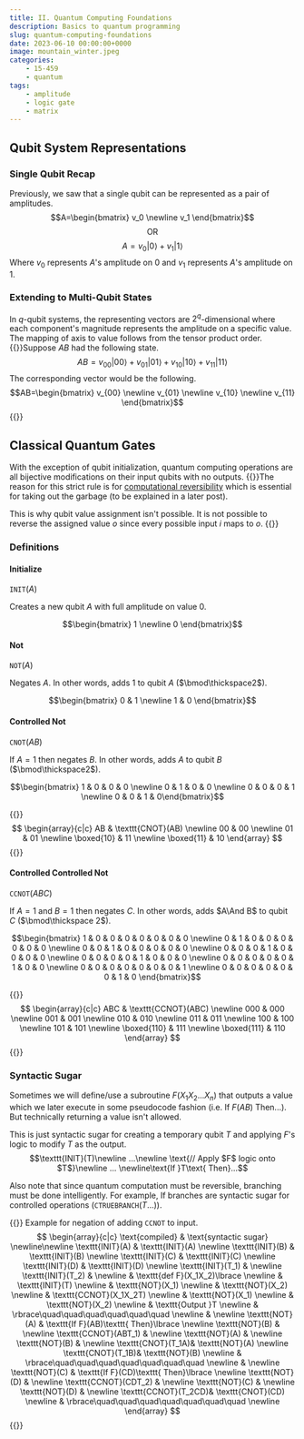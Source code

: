 ```yaml
---
title: II. Quantum Computing Foundations
description: Basics to quantum programming
slug: quantum-computing-foundations
date: 2023-06-10 00:00:00+0000
image: mountain_winter.jpeg
categories:
    - 15-459
    - quantum
tags:
    - amplitude
    - logic gate
    - matrix
---
```


## Qubit System Representations

### Single Qubit Recap

Previously, we saw that a single qubit can be represented as a pair of amplitudes.
$$A=\begin{bmatrix} v_0 \newline v_1 \end{bmatrix}$$
$$\text{OR}$$
$$A=v_0|0\rangle + v_1|1\rangle$$
Where $v_0$ represents $A$'s amplitude on $0$ and $v_1$ represents $A$'s amplitude on $1$.

### Extending to Multi-Qubit States

In $q$-qubit systems, the representing vectors are $2^q$-dimensional where each component's magnitude represents the amplitude on a specific value. The mapping of axis to value follows from the tensor product order.
{{<box info>}}Suppose $AB$ had the following state.
$$AB=v_{00}|00\rangle + v_{01}|01\rangle + v_{10}|10\rangle + v_{11}|11\rangle$$
The corresponding vector would be the following.
$$AB=\begin{bmatrix} v_{00} \newline v_{01} \newline v_{10} \newline v_{11} \end{bmatrix}$$
{{</box>}}

## Classical Quantum Gates

With the exception of qubit initialization, quantum computing operations are all bijective modifications on their input qubits with no outputs. 
{{<box info>}}The reason for this strict rule is for [computational reversibility](https://en.wikipedia.org/wiki/Reversible_computing) which is essential for taking out the garbage (to be explained in a later post).

This is why qubit value assignment isn't possible. It is not possible to reverse the assigned value $o$ since every possible input $i$ maps to $o$.
{{</box>}}

### Definitions

#### Initialize

$\texttt{INIT}(A)$

Creates a new qubit $A$ with full amplitude on value $0$.

$$\begin{bmatrix} 1 \newline 0 \end{bmatrix}$$

#### Not

$\texttt{NOT}(A)$

Negates $A$. In other words, adds $1$ to qubit $A$ ($\bmod\thickspace2$).

$$\begin{bmatrix} 0 & 1 \newline 1 & 0 \end{bmatrix}$$

#### Controlled Not

$\texttt{CNOT}(AB)$

If $A=1$ then negates $B$. In other words, adds $A$ to qubit $B$ ($\bmod\thickspace2$).

$$\begin{bmatrix} 1 & 0 & 0 & 0 \newline 0 & 1 & 0 & 0 \newline 0 & 0 & 0 & 1 \newline 0 & 0 & 1 & 0\end{bmatrix}$$

{{<box info>}}
$$
\begin{array}{c|c}
   AB & \texttt{CNOT}(AB) \newline
   00 & 00 \newline
   01 & 01 \newline
   \boxed{10} & 11 \newline
   \boxed{11} & 10
\end{array}
$$
{{</box>}}

#### Controlled Controlled Not

$\texttt{CCNOT}(ABC)$

If $A=1$ and $B=1$ then negates $C$. In other words, adds $A\And B$ to qubit $C$ ($\bmod\thickspace 2$).

$$\begin{bmatrix}
1 & 0 & 0 & 0 & 0 & 0 & 0 & 0 \newline
0 & 1 & 0 & 0 & 0 & 0 & 0 & 0 \newline
0 & 0 & 1 & 0 & 0 & 0 & 0 & 0 \newline
0 & 0 & 0 & 1 & 0 & 0 & 0 & 0 \newline
0 & 0 & 0 & 0 & 1 & 0 & 0 & 0 \newline
0 & 0 & 0 & 0 & 0 & 1 & 0 & 0 \newline
0 & 0 & 0 & 0 & 0 & 0 & 0 & 1 \newline
0 & 0 & 0 & 0 & 0 & 0 & 1 & 0
\end{bmatrix}$$

{{<box info>}}
$$
\begin{array}{c|c}
   ABC & \texttt{CCNOT}(ABC) \newline
   000 & 000 \newline
   001 & 001 \newline
   010 & 010 \newline
   011 & 011 \newline
   100 & 100 \newline
   101 & 101 \newline
   \boxed{110} & 111 \newline
   \boxed{111} & 110
\end{array}
$$
{{</box>}}



### Syntactic Sugar

Sometimes we will define/use a subroutine $F(X_1X_2...X_n)$ that outputs a value which we later execute in some pseudocode fashion (i.e. $\text{If }F(AB)\text{ Then}...$). But technically returning a value isn't allowed.

This is just syntactic sugar for creating a temporary qubit $T$ and applying $F$'s logic to modify $T$ as the output.
$$\texttt{INIT}(T)\newline ...\newline \text{// Apply $F$ logic onto $T$}\newline ... \newline\text{If }T\text{ Then}...$$

Also note that since quantum computation must be reversible, branching must be done intelligently.
For example, $\text{If}$ branches are syntactic sugar for controlled operations ($\texttt{CTRUEBRANCH}(T...)$).

{{<box info>}}
Example for negation of adding $\texttt{CCNOT}$ to input.
$$
\begin{array}{c|c}
   \text{compiled} & \text{syntactic sugar} \newline\newline
   \texttt{INIT}(A) & \texttt{INIT}(A) \newline
   \texttt{INIT}(B) & \texttt{INIT}(B) \newline
   \texttt{INIT}(C) & \texttt{INIT}(C) \newline
   \texttt{INIT}(D) & \texttt{INIT}(D) \newline
   \texttt{INIT}(T_1) &  \newline
   \texttt{INIT}(T_2) &  \newline
   & \texttt{def F}(X_1X_2)\lbrace \newline
   & \texttt{INIT}(T) \newline
   & \texttt{NOT}(X_1) \newline
   & \texttt{NOT}(X_2) \newline
   & \texttt{CCNOT}(X_1X_2T) \newline
   & \texttt{NOT}(X_1) \newline
   & \texttt{NOT}(X_2) \newline
   & \texttt{Output }T \newline
   & \rbrace\quad\quad\quad\quad\quad\quad \newline
   & \newline
   \texttt{NOT}(A) & \texttt{If F}(AB)\texttt{ Then}\lbrace \newline
   \texttt{NOT}(B) & \newline
   \texttt{CCNOT}(ABT_1) & \newline
   \texttt{NOT}(A) & \newline
   \texttt{NOT}(B) & \newline
   \texttt{CNOT}(T_1A)& \texttt{NOT}(A) \newline
   \texttt{CNOT}(T_1B)& \texttt{NOT}(B) \newline
   & \rbrace\quad\quad\quad\quad\quad\quad\quad \newline
   & \newline
   \texttt{NOT}(C) & \texttt{If F}(CD)\texttt{ Then}\lbrace \newline
   \texttt{NOT}(D) & \newline
   \texttt{CCNOT}(CDT_2) & \newline
   \texttt{NOT}(C) & \newline
   \texttt{NOT}(D) & \newline
   \texttt{CCNOT}(T_2CD)& \texttt{CNOT}(CD) \newline
   & \rbrace\quad\quad\quad\quad\quad\quad\quad \newline
\end{array}
$$
{{</box>}}

